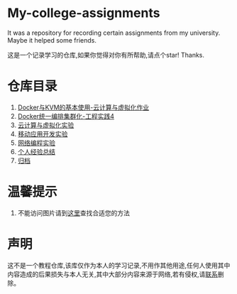 # My-college-assignments
It was a repository for recording certain assignments from my university. Maybe it helped some friends.

这是一个记录学习的仓库,如果你觉得对你有所帮助,请点个star! Thanks.

# 仓库目录

1. [Docker与KVM的基本使用-云计算与虚拟化作业 ](./sources/Docker与KVM的基本使用/Docker与KVM的基本使用.md)
2. [Docker统一编排集群化-工程实践4](./sources/Docker统一编排集群化/Docker统一编排集群化.md) 
3. [云计算与虚拟化实验](./sources/云计算与虚拟化实验/index.md) 
4. [移动应用开发实验](./sources/移动应用开发实验/index.md)
5. [网络编程实验](./sources/网络编程/index.md)
6. [个人经验总结](./myexperience/index.md)
7. [归档](./archive/index.md)

# 温馨提示

1. 不能访问图片请到[这里](https://www.bing.com/search?q=github+%E5%9B%BE%E7%89%87%E6%97%A0%E6%B3%95%E8%AE%BF%E9%97%AE&mkt=zh-CN)查找合适您的方法

# 声明

这不是一个教程仓库,该库仅作为本人的学习记录,不用作其他用途,任何人使用其中内容造成的后果损失与本人无关,其中大部分内容来源于网络,若有侵权,请<a href="mailto:dbinfun@outlook.com">联系</a>删除。
